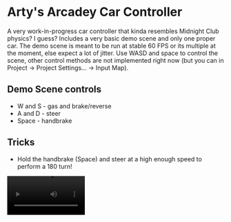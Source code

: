 # Arty's Arcadey Car Controller

A very work-in-progress car controller that kinda resembles Midnight Club
physics? I guess? Includes a very basic demo scene and only one proper car.
The demo scene is meant to be run at stable 60 FPS or its multiple at the
moment, else expect a lot of jitter. Use WASD and space to control the scene,
other control methods are not implemented right now (but you can in Project →
Project Settings… → Input Map).

## Demo Scene controls
- W and S - gas and brake/reverse
- A and D - steer
- Space - handbrake

## Tricks

- Hold the handbrake (Space) and steer at a high enough speed to perform a 180
  turn!
<video src="https://github.com/ArtyIF/aacc/raw/refs/heads/main/docs/180_trick.mp4" width=180 loop autoplay controls/>
- That's it for now
